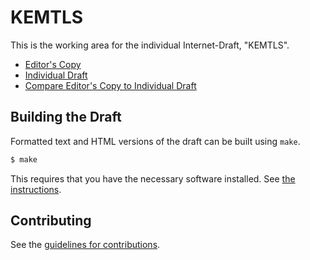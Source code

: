 # KEMTLS

This is the working area for the individual Internet-Draft, "KEMTLS".

* [Editor's Copy](https://claucece.github.io/draft-celi-wiggers-tls-kemtls/#go.draft-celi-wiggers-tls-kemtls.html)
* [Individual Draft](https://datatracker.ietf.org/doc/html/draft-celi-wiggers-tls-kemtls)
* [Compare Editor's Copy to Individual Draft](https://claucece.github.io/draft-celi-wiggers-tls-kemtls/#go.draft-celi-wiggers-tls-kemtls.diff)

## Building the Draft

Formatted text and HTML versions of the draft can be built using `make`.

```sh
$ make
```

This requires that you have the necessary software installed.  See
[the instructions](https://github.com/martinthomson/i-d-template/blob/main/doc/SETUP.md).


## Contributing

See the
[guidelines for contributions](https://github.com/claucece/draft-celi-wiggers-tls-kemtls2/blob/master/CONTRIBUTING.md).
